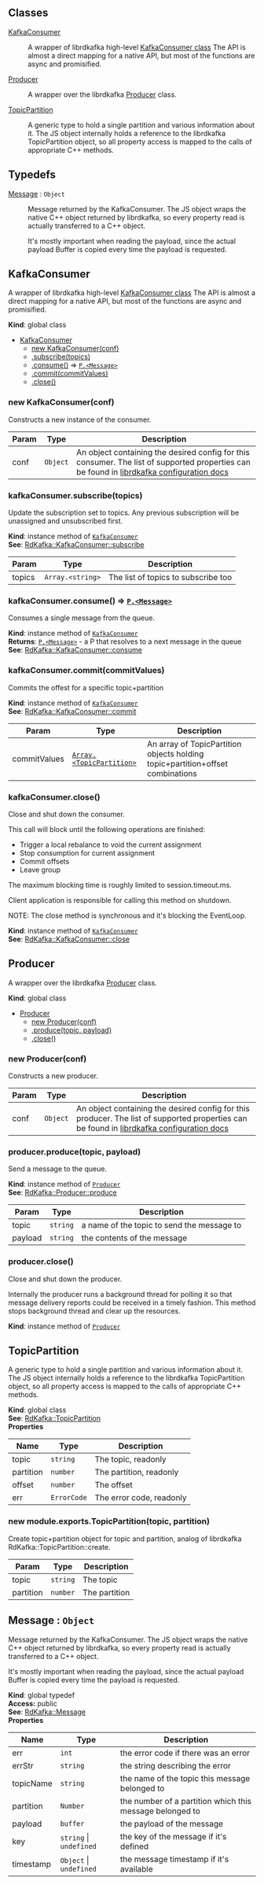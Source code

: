 ## Classes

<dl>
<dt><a href="#KafkaConsumer">KafkaConsumer</a></dt>
<dd><p>A wrapper of librdkafka high-level <a href="http://docs.confluent.io/2.0.0/clients/librdkafka/classRdKafka_1_1KafkaConsumer.html">KafkaConsumer class</a>
The API is almost a direct mapping for a native API, but most of the
functions are async and promisified.</p>
</dd>
<dt><a href="#Producer">Producer</a></dt>
<dd><p>A wrapper over the librdkafka <a href="http://docs.confluent.io/3.0.0/clients/librdkafka/classRdKafka_1_1Producer.html">Producer</a>
class.</p>
</dd>
<dt><a href="#TopicPartition">TopicPartition</a></dt>
<dd><p>A generic type to hold a single partition and various information about it.
The JS object internally holds a reference to the librdkafka TopicPartition object, so
all property access is mapped to the calls of appropriate C++ methods.</p>
</dd>
</dl>

## Typedefs

<dl>
<dt><a href="#Message">Message</a> : <code>Object</code></dt>
<dd><p>Message returned by the KafkaConsumer. The JS object wraps the native C++ object
returned by librdkafka, so every property read is actually transferred to a C++ object.</p>
<p>It&#39;s mostly important when reading the payload, since the actual payload Buffer is copied
every time the payload is requested.</p>
</dd>
</dl>

<a name="KafkaConsumer"></a>

## KafkaConsumer
A wrapper of librdkafka high-level [KafkaConsumer class](http://docs.confluent.io/2.0.0/clients/librdkafka/classRdKafka_1_1KafkaConsumer.html)
The API is almost a direct mapping for a native API, but most of the
functions are async and promisified.

**Kind**: global class  

* [KafkaConsumer](#KafkaConsumer)
    * [new KafkaConsumer(conf)](#new_KafkaConsumer_new)
    * [.subscribe(topics)](#KafkaConsumer+subscribe)
    * [.consume()](#KafkaConsumer+consume) ⇒ <code>[P.&lt;Message&gt;](#Message)</code>
    * [.commit(commitValues)](#KafkaConsumer+commit)
    * [.close()](#KafkaConsumer+close)

<a name="new_KafkaConsumer_new"></a>

### new KafkaConsumer(conf)
Constructs a new instance of the consumer.


| Param | Type | Description |
| --- | --- | --- |
| conf | <code>Object</code> | An object containing the desired config for this consumer.                      The list of supported properties can be found in                      [librdkafka configuration docs](https://github.com/edenhill/librdkafka/blob/master/CONFIGURATION.md) |

<a name="KafkaConsumer+subscribe"></a>

### kafkaConsumer.subscribe(topics)
Update the subscription set to topics. Any previous subscription
will be unassigned and unsubscribed first.

**Kind**: instance method of <code>[KafkaConsumer](#KafkaConsumer)</code>  
**See**: [RdKafka::KafkaConsumer::subscribe](http://docs.confluent.io/3.0.0/clients/librdkafka/classRdKafka_1_1KafkaConsumer.html#a7404297cecc9be656026c6c6154ce2bd)  

| Param | Type | Description |
| --- | --- | --- |
| topics | <code>Array.&lt;string&gt;</code> | The list of topics to subscribe too |

<a name="KafkaConsumer+consume"></a>

### kafkaConsumer.consume() ⇒ <code>[P.&lt;Message&gt;](#Message)</code>
Consumes a single message from the queue.

**Kind**: instance method of <code>[KafkaConsumer](#KafkaConsumer)</code>  
**Returns**: <code>[P.&lt;Message&gt;](#Message)</code> - a P that resolves to a next message in the queue  
**See**: [RdKafka::KafkaConsumer::consume](http://docs.confluent.io/3.0.0/clients/librdkafka/classRdKafka_1_1KafkaConsumer.html#a7dc106f1c3b99767a0930a9cf8cabf84)  
<a name="KafkaConsumer+commit"></a>

### kafkaConsumer.commit(commitValues)
Commits the offest for a specific topic+partition

**Kind**: instance method of <code>[KafkaConsumer](#KafkaConsumer)</code>  
**See**: [RdKafka::KafkaConsumer::commit](http://docs.confluent.io/3.0.0/clients/librdkafka/classRdKafka_1_1KafkaConsumer.html#a66a2c7639521e0c9eb25c3417921e318)  

| Param | Type | Description |
| --- | --- | --- |
| commitValues | <code>[Array.&lt;TopicPartition&gt;](#TopicPartition)</code> | An array of TopicPartition objects                           holding topic+partition+offset combinations |

<a name="KafkaConsumer+close"></a>

### kafkaConsumer.close()
Close and shut down the consumer.

This call will block until the following operations are finished:
 - Trigger a local rebalance to void the current assignment
 - Stop consumption for current assignment
 - Commit offsets
 - Leave group

The maximum blocking time is roughly limited to session.timeout.ms.

Client application is responsible for calling this method on shutdown.

NOTE: The close method is synchronous and it's blocking the EventLoop.

**Kind**: instance method of <code>[KafkaConsumer](#KafkaConsumer)</code>  
**See**: [RdKafka::KafkaConsumer::close](http://docs.confluent.io/3.0.0/clients/librdkafka/classRdKafka_1_1KafkaConsumer.html#a5c78a721aa91f3be9903f09ddf084644)  
<a name="Producer"></a>

## Producer
A wrapper over the librdkafka [Producer](http://docs.confluent.io/3.0.0/clients/librdkafka/classRdKafka_1_1Producer.html)
class.

**Kind**: global class  

* [Producer](#Producer)
    * [new Producer(conf)](#new_Producer_new)
    * [.produce(topic, payload)](#Producer+produce)
    * [.close()](#Producer+close)

<a name="new_Producer_new"></a>

### new Producer(conf)
Constructs a new producer.


| Param | Type | Description |
| --- | --- | --- |
| conf | <code>Object</code> | An object containing the desired config for this producer.                      The list of supported properties can be found in                      [librdkafka configuration docs](https://github.com/edenhill/librdkafka/blob/master/CONFIGURATION.md) |

<a name="Producer+produce"></a>

### producer.produce(topic, payload)
Send a message to the queue.

**Kind**: instance method of <code>[Producer](#Producer)</code>  
**See**: [RdKafka::Producer::produce](http://docs.confluent.io/3.0.0/clients/librdkafka/classRdKafka_1_1Producer.html#ab90a30c5e5fb006a3b4004dc4c9a7923)  

| Param | Type | Description |
| --- | --- | --- |
| topic | <code>string</code> | a name of the topic to send the message to |
| payload | <code>string</code> | the contents of the message |

<a name="Producer+close"></a>

### producer.close()
Close and shut down the producer.

 Internally the producer runs a background thread for polling it
 so that message delivery reports could be received in a timely fashion.
 This method stops background thread and clear up the resources.

**Kind**: instance method of <code>[Producer](#Producer)</code>  
<a name="TopicPartition"></a>

## TopicPartition
A generic type to hold a single partition and various information about it.
The JS object internally holds a reference to the librdkafka TopicPartition object, so
all property access is mapped to the calls of appropriate C++ methods.

**Kind**: global class  
**See**: [RdKafka::TopicPartition](http://docs.confluent.io/3.0.0/clients/librdkafka/classRdKafka_1_1TopicPartition.html)  
**Properties**

| Name | Type | Description |
| --- | --- | --- |
| topic | <code>string</code> | The topic, readonly |
| partition | <code>number</code> | The partition, readonly |
| offset | <code>number</code> | The offset |
| err | <code>ErrorCode</code> | The error code, readonly |

<a name="new_TopicPartition_new"></a>

### new module.exports.TopicPartition(topic, partition)
Create topic+partition object for topic and partition,
analog of librdkafka RdKafka::TopicPartition::create.


| Param | Type | Description |
| --- | --- | --- |
| topic | <code>string</code> | The topic |
| partition | <code>number</code> | The partition |

<a name="Message"></a>

## Message : <code>Object</code>
Message returned by the KafkaConsumer. The JS object wraps the native C++ object
returned by librdkafka, so every property read is actually transferred to a C++ object.

It's mostly important when reading the payload, since the actual payload Buffer is copied
every time the payload is requested.

**Kind**: global typedef  
**Access:** public  
**See**: [RdKafka::Message](http://docs.confluent.io/3.0.0/clients/librdkafka/classRdKafka_1_1Message.html)  
**Properties**

| Name | Type | Description |
| --- | --- | --- |
| err | <code>int</code> | the error code if there was an error |
| errStr | <code>string</code> | the string describing the error |
| topicName | <code>string</code> | the name of the topic this message belonged to |
| partition | <code>Number</code> | the number of a partition which this message belonged to |
| payload | <code>buffer</code> | the payload of the message |
| key | <code>string</code> &#124; <code>undefined</code> | the key of the message if it's defined |
| timestamp | <code>Object</code> &#124; <code>undefined</code> | the message timestamp if it's available |

